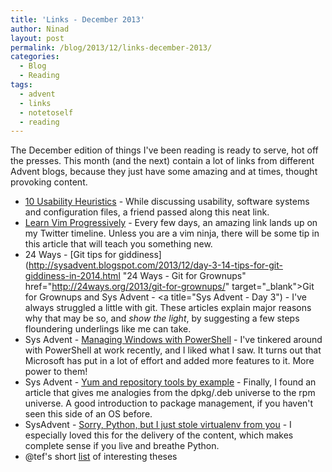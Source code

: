 ```yaml
---
title: 'Links - December 2013'
author: Ninad
layout: post
permalink: /blog/2013/12/links-december-2013/
categories:
  - Blog
  - Reading
tags:
  - advent
  - links
  - notetoself
  - reading
---
```

The December edition of things I've been reading is ready to serve, hot off the presses. This month (and the next) contain a lot of links from different Advent blogs, because they just have some amazing and at times, thought provoking content.

  * [10 Usability Heuristics](http://www.nngroup.com/articles/ten-usability-heuristics/ "10 Usability Heuristics") - While discussing usability, software systems and configuration files, a friend passed along this neat link.
  * [Learn Vim Progressively](http://yannesposito.com/Scratch/en/blog/Learn-Vim-Progressively/ "Learn Vim Progressively") - Every few days, an amazing link lands up on my Twitter timeline. Unless you are a vim ninja, there will be some tip in this article that will teach you something new.
  * 24 Ways - [Git tips for giddiness](http://sysadvent.blogspot.com/2013/12/day-3-14-tips-for-git-giddiness-in-2014.html "24 Ways - Git for Grownups" href="http://24ways.org/2013/git-for-grownups/" target="_blank">Git for Grownups</a> and Sys Advent - <a title="Sys Advent - Day 3") - I've always struggled a little with git. These articles explain major reasons why that may be so, and *show the light*, by suggesting a few steps floundering underlings like me can take.
  * Sys Advent - [Managing Windows with PowerShell](http://sysadvent.blogspot.com/2013/12/day-7-managing-windows-with-powershell.html "Sys Advent - Day 7") - I've tinkered around with PowerShell at work recently, and I liked what I saw. It turns out that Microsoft has put in a lot of effort and added more features to it. More power to them!
  * Sys Advent - [Yum and repository tools by example](http://sysadvent.blogspot.com/2013/12/day-4-yum-and-repository-tools-by.html "Sys Advent - Day 4") - Finally, I found an article that gives me analogies from the dpkg/.deb universe to the rpm universe. A good introduction to package management, if you haven't seen this side of an OS before.
  * SysAdvent - [Sorry, Python, but I just stole virtualenv from you](http://sysadvent.blogspot.com/2013/12/day-8-sorry-python-but-i-just-stole.html "Sys Advent - Day 8") - I especially loved this for the delivery of the content, which makes complete sense if you live and breathe Python.
  * @tef's short [list][1] of interesting theses

 [1]: http://programmingisterrible.com/post/69374589825 "Programming is Terrible - List of interesting thesis"
